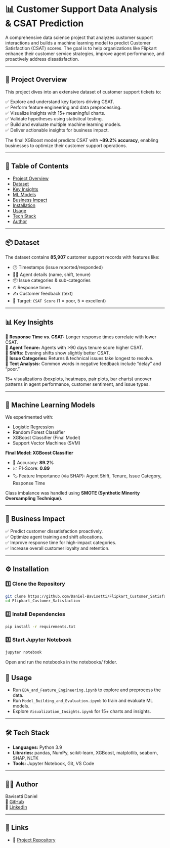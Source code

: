 # 📊 Customer Support Data Analysis & CSAT Prediction

A comprehensive data science project that analyzes customer support interactions and builds a machine learning model to predict Customer Satisfaction (CSAT) scores. The goal is to help organizations like Flipkart enhance their customer service strategies, improve agent performance, and proactively address dissatisfaction.  

---

## 🚀 Project Overview

This project dives into an extensive dataset of customer support tickets to:  

✅ Explore and understand key factors driving CSAT.  
✅ Perform feature engineering and data preprocessing.  
✅ Visualize insights with 15+ meaningful charts.  
✅ Validate hypotheses using statistical testing.  
✅ Build and evaluate multiple machine learning models.  
✅ Deliver actionable insights for business impact.  

The final XGBoost model predicts CSAT with **~89.2% accuracy**, enabling businesses to optimize their customer support operations.

---

## 📂 Table of Contents

- [Project Overview](#-project-overview)  
- [Dataset](#-dataset)  
- [Key Insights](#-key-insights)  
- [ML Models](#-machine-learning-models)  
- [Business Impact](#-business-impact)  
- [Installation](#-installation)  
- [Usage](#-usage)  
- [Tech Stack](#-tech-stack)  
- [Author](#-author)  

---

## 📦 Dataset

The dataset contains **85,907** customer support records with features like:  

- 🕐 Timestamps (issue reported/responded)  
- 🧑‍💻 Agent details (name, shift, tenure)  
- 📦 Issue categories & sub-categories  
- ⏱ Response times  
- ✍️ Customer feedback (text)  
- 🎯 Target: `CSAT Score` (1 = poor, 5 = excellent)  

---

## 📊 Key Insights

🔹 **Response Time vs. CSAT:** Longer response times correlate with lower CSAT.  
🔹 **Agent Tenure:** Agents with >90 days tenure score higher CSAT.  
🔹 **Shifts:** Evening shifts show slightly better CSAT.  
🔹 **Issue Categories:** Returns & technical issues take longest to resolve.  
🔹 **Text Analysis:** Common words in negative feedback include “delay” and “poor.”  

15+ visualizations (boxplots, heatmaps, pair plots, bar charts) uncover patterns in agent performance, customer sentiment, and issue types.

---

## 🤖 Machine Learning Models

We experimented with:  

- Logistic Regression  
- Random Forest Classifier  
- XGBoost Classifier (Final Model)  
- Support Vector Machines (SVM)  

**Final Model: XGBoost Classifier**  
- 🎯 Accuracy: **89.2%**  
- 📈 F1-Score: **0.89**  
- 🏷 Feature Importance (via SHAP): Agent Shift, Tenure, Issue Category, Response Time  

Class imbalance was handled using **SMOTE (Synthetic Minority Oversampling Technique).**

---

## 💼 Business Impact

✅ Predict customer dissatisfaction proactively.  
✅ Optimize agent training and shift allocations.  
✅ Improve response time for high-impact categories.  
✅ Increase overall customer loyalty and retention.  

---

## ⚙️ Installation

### 1️⃣ Clone the Repository
```bash
git clone https://github.com/Daniel-Bavisetti/Flipkart_Customer_Satisfaction.git
cd Flipkart_Customer_Satisfaction
```

### 2️⃣ Install Dependencies
```bash
pip install -r requirements.txt
```
### 3️⃣ Start Jupyter Notebook
```bash
jupyter notebook
```
Open and run the notebooks in the notebooks/ folder.

## 🚀 Usage

- Run `EDA_and_Feature_Engineering.ipynb` to explore and preprocess the data.  
- Run `Model_Building_and_Evaluation.ipynb` to train and evaluate ML models.  
- Explore `Visualization_Insights.ipynb` for 15+ charts and insights.  

---

## 🛠 Tech Stack

- **Languages:** Python 3.9  
- **Libraries:** pandas, NumPy, scikit-learn, XGBoost, matplotlib, seaborn, SHAP, NLTK  
- **Tools:** Jupyter Notebook, Git, VS Code  

---

## 👨‍💻 Author

Bavisetti Daniel  
🔗 [GitHub](https://github.com/Daniel-Bavisetti)  
🔗 [LinkedIn](https://www.linkedin.com/in/daniel-bavisetti/)  

---

## 🔗 Links

- 📂 [Project Repository](https://github.com/Daniel-Bavisetti/Flipkart_Customer_Satisfaction)


